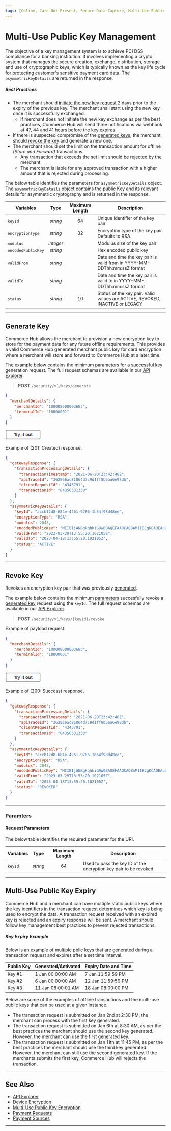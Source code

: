 ```yaml
---
tags: [Online, Card Not Present, Secure Data Capture, Multi-Use Public Key]
---
```


# Multi-Use Public Key Management

The objective of a key management system is to achieve PCI DSS compliance for a banking institution. It involves implementing a crypto system that manages the secure creation, exchange, distribution, storage and use of cryptographic keys, which is typically known as the key life cycle for protecting customer's sensitive payment card data. The `asymmetricKeyDetails` are returned in the response.

##### Best Practices

- The merchant should [initiate the new key request](#generate-key) 2 days prior to the expiry of the previous key. The merchant shall start using the new key once it is successfully exchanged.
  - If merchant does not initiate the new key exchange as per the best practices, Commerce Hub will send three notifications via webhook at 47, 44 and 41 hours before the key expires.
- If there is suspected compromise of the [generated keys](#generate-key), the merchant should [revoke the key](#revoke-key) and generate a new one.
- The merchant should set the limit on the transaction amount for offline _(Store and Forward)_ transactions.
  - Any transaction that exceeds the set limit should be rejected by the merchant.
  - The merchant is liable for any approved transaction with a higher amount that is rejected during processing.

<!--
type: tab
titles: asymmetricKeyDetails
-->

The below table identifies the parameters for `asymmetricKeyDetails` object. The `asymmetricKeyDetails` object contains the public Key and its relevant details for asymmetric cryptography and is returned in the response.

| Variables | Type| Maximum Length | Description |
| ----- | :-----: | :-----: | ----- |
| `keyId` | _string_ | 64 | Unique identifier of the key pair |
| `encryptionType` | _string_ | 32 | Encryption type of the key pair. Defaults to RSA. |
| `modulus` | _integer_ |  | Modulus size of the key pair |
| `encodedPublicKey` | _string_ |  | Hex encoded public key |
| `validFrom` | _string_ |  | Date and time the key pair is valid from in YYYY-MM-DDThh:mm:ssZ format |
| `validTo` | _string_ |  | Date and time the key pair is valid to in YYYY-MM-DDThh:mm:ssZ format |
| `status` | _string_ | 10 | Status of the key pair. Valid values are ACTIVE, REVOKED, INACTIVE or LEGACY |

<!-- type: tab-end -->

---

## Generate Key

Commerce Hub allows the merchant to provision a new encryption key to store for the payment data for any future offline requirements. This provides a valid Commerce Hub generated merchant public key for card encryption where a merchant will store and forward to Commerce Hub at a later time.

<!--
type: tab
titles: Request, Response
-->

The example below contains the minimum parameters for a successful key generation request. The full request schemas are available in our [API Explorer](../api/?type=post&path=/security/v1/keys/generate).

<!-- theme: success -->
> **POST** `/security/v1/keys/generate`

```json
{
  "merchantDetails": {
    "merchantId": "100008000003683",
    "terminalId": "10000001"
  }
}
```

[![Try it out](../../../../assets/images/button.png)](../api/?type=post&path=/security/v1/keys/generate)

<!--
type: tab
-->

Example of (201: Created) response.

```json
{
  "gatewayResponse": {
    "transactionProcessingDetails": {
      "transactionTimestamp": "2021-06-20T23:42:48Z",
      "apiTraceId": "362866ac81864d7c9d1ff8b5aa6e98db",
      "clientRequestId": "4345791",
      "transactionId": "84356531338"
    }
  },
  "asymmetricKeyDetails": {
    "keyId": "accb12d8-684e-4261-9786-1b54f98d48ee",
    "encryptionType": "RSA",
    "modulus": 2048,
    "encodedPublicKey": "MIIBIjANBgkqhkiG9w0BAQEFAAOCAQ8AMIIBCgKCAQEAuDjOPaWaW4VHWvn2dtzEmgJ32usf6F8AbzsyutP4j3EJEfq4qKg95wSHB3FRETcwksDkRRiRBiwnkWROxNwzuPf3MZNjqDY......",
    "validFrom": "2023-03-29T13:55:20.102105Z",
    "validTo": "2023-04-18T13:55:20.102105Z",
    "status": "ACTIVE"
  }
}
```

<!-- type: tab-end -->

---

## Revoke Key

Revokes an encryption key pair that was previously [generated](#generate-key).

<!--
type: tab
titles: Request, Response
-->

The example below contains the minimum [parameters](#parameters) succesfully revoke a [generated key](#generate-key) request using the `keyId`. The full request schemas are available in our [API Explorer](../api/?type=post&path=/security/v1/keys/{keyId}/revoke).

<!-- theme: success -->
> **POST** `/security/v1/keys/{keyId}/revoke`

Example of payload request.

```json
{
  "merchantDetails": {
    "merchantId": "100008000003683",
    "terminalId": "10000001"
  }
}
```

[![Try it out](../../../../assets/images/button.png)](../api/?type=post&path=/security/v1/keys/{keyId}/revoke)

<!--
type: tab
-->

Example of (200: Success) response.

```json
{
  "gatewayResponse": {
    "transactionProcessingDetails": {
      "transactionTimestamp": "2021-06-20T23:42:48Z",
      "apiTraceId": "362866ac81864d7c9d1ff8b5aa6e98db",
      "clientRequestId": "4345791",
      "transactionId": "84356531338"
    }
  },
  "asymmetricKeyDetails": {
    "keyId": "accb12d8-684e-4261-9786-1b54f98d48ee",
    "encryptionType": "RSA",
    "modulus": 2048,
    "encodedPublicKey": "MIIBIjANBgkqhkiG9w0BAQEFAAOCAQ8AMIIBCgKCAQEAuDjOPaWaW4VHWvn2dtzEmgJ32usf6F8AbzsyutP4j3EJEfq4qKg95wSHB3FRETcwksDkRRiRBiwnkWROxNwzuPf3MZNjqDY......",
    "validFrom": "2023-03-29T13:55:20.102105Z",
    "validTo": "2023-04-18T13:55:20.102105Z",
    "status": "REVOKED"
  }
}
```

<!-- type: tab-end -->

---

### Paramters

#### Request Parameters

<!--
type: tab
titles: URI Parameter
-->

The below table identifies the required parameter for the URI.

| Variables | Type | Maximum Length | Description |
| ----- | :-----: | :-----: | ----- |
| `keyId` | _string_ | 64 | Used to pass the key ID of the encryption key pair to be revoked |

<!-- type: tab-end -->

---

## Multi-Use Public Key Expiry

Commerce Hub and a merchant can have multiple static public keys where the key identifiers in the transaction request determines which key is being used to encrypt the data. A transaction request received with an expired key is rejected and an expiry response will be sent. A merchant should follow key management best practices to prevent rejected transactions.

##### Key Expiry Example

Below is an example of multiple pblic keys that are generated during a transaction request and expires after a set time interval.

| Public Key  | Generated/Activated | Expiry Date and Time |
| ------------ | ----------- | ------- |
| Key #1 | 1 Jan 00:00:00 AM |7 Jan 11:59:59 PM  |
| Key #2 | 6 Jan 00:00:00 AM | 12 Jan 11:59:59 PM |
| Key #3 | 11 Jan 08:00:01 AM | 18 Jan 08:00:00 PM |

Below are some of the examples of offline transactions and the multi-use public keys that can be used at a given instance.

- The transaction request is submitted on Jan 2nd at 2:30 PM, the merchant can process with the first key generated.  
- The transaction request is submitted on Jan 6th at 8:30 AM, as per the best practices the merchant should use the second key generated. However, the merchant can use the first generated key.
- The transaction request is submitted on Jan 11th at 11:45 PM, as per the best practices the merchant should use the third key generated. However, the merchant can still use the second generated key. If the merchants submits the first key, Commerce Hub will rejects the transaction.

---

## See Also

- [API Explorer](../api/?type=post&path=/security/v1/keys/generate)
- [Device Encryption](?path=docs/In-Person/Integrations/Encrypted-PIN-Pad.md)
- [Multi-Use Public Key Encryption](?path=docs/Online-Mobile-Digital/Secure-Data-Capture/Multi-Use-Public-Key/Multi-Use-Public-Key-Encryption.md)
- [Payment Requests](?path=docs/Resources/API-Documents/Payments/Payments.md)
- [Payment Sources](?path=docs/Resources/API-Documents/Payments/Payments.md)

---
